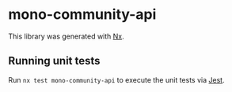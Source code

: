 # mono-community-api

This library was generated with [Nx](https://nx.dev).

## Running unit tests

Run `nx test mono-community-api` to execute the unit tests via [Jest](https://jestjs.io).
